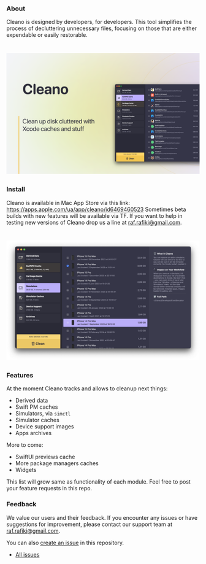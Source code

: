 ### About
Cleano is designed by developers, for developers. This tool simplifies the process of decluttering unnecessary files, focusing on those that are either expendable or easily restorable.

# ![Cleaner](https://github.com/deszip/Cleaner-Tracker/raw/main/scr-1.png)

### Install
Cleano is available in Mac App Store via this link: https://apps.apple.com/ua/app/cleano/id6469460523
Sometimes beta builds with new features will be available via TF.
If you want to help in testing new versions of Cleano drop us a line at [raf.rafiki@gmail.com](mailto:raf.rafiki@gmail.com).

# ![Cleaner](https://github.com/deszip/Cleaner-Tracker/raw/main/scr-2.png)

### Features
At the moment Cleano tracks and allows to cleanup next things:
- Derived data
- Swift PM caches
- Simulators, via `simctl`
- Simulator caches
- Device support images
- Apps archives

More to come:
- SwiftUI previews cache
- More package managers caches
- Widgets

This list will grow same as functionality of each module. Feel free to post your feature requests in this repo.

### Feedback
We value our users and their feedback. If you encounter any issues or have suggestions for improvement, please contact our support team at [raf.rafiki@gmail.com](mailto:raf.rafiki@gmail.com).

You can also [create an issue](https://github.com/deszip/Cleaner-Tracker/issues/new) in this repository.

* [All issues](https://github.com/deszip/Cleaner-Tracker/issues)
